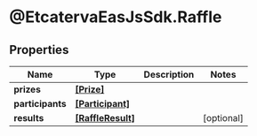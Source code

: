 # @EtcatervaEasJsSdk.Raffle

## Properties
Name | Type | Description | Notes
------------ | ------------- | ------------- | -------------
**prizes** | [**[Prize]**](Prize.md) |  | 
**participants** | [**[Participant]**](Participant.md) |  | 
**results** | [**[RaffleResult]**](RaffleResult.md) |  | [optional] 


